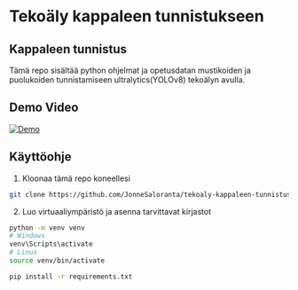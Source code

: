 # Tekoäly kappaleen tunnistukseen

## Kappaleen tunnistus

Tämä repo sisältää python ohjelmat ja opetusdatan mustikoiden ja puolukoiden tunnistamiseen ultralytics(YOLOv8) tekoälyn avulla.

## Demo Video

[![Demo](https://img.youtube.com/vi/cgUFzw-SbsA/0.jpg)](https://www.youtube.com/watch?v=cgUFzw-SbsA)

## Käyttöohje

1. Kloonaa tämä repo koneellesi

```bash
git clone https://github.com/JonneSaloranta/tekoaly-kappaleen-tunnistus.git
```

2. Luo virtuaaliympäristö ja asenna tarvittavat kirjastot

```bash
python -m venv venv
# Windows
venv\Scripts\activate
# Linux
source venv/bin/activate
```

```bash
pip install -r requirements.txt
```
